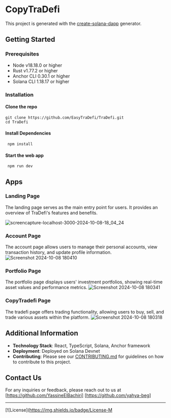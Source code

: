 # CopyTraDefi

This project is generated with the [create-solana-dapp](https://github.com/solana-developers/create-solana-dapp) generator.

## Getting Started

### Prerequisites
- Node v18.18.0 or higher
- Rust v1.77.2 or higher
- Anchor CLI 0.30.1 or higher
- Solana CLI 1.18.17 or higher

### Installation
#### Clone the repo

```shell 
git clone https://github.com/EasyTraDefi/TraDefi.git 
cd TraDefi
```


#### Install Dependencies

```shell
 npm install
```

#### Start the web app
```shell
 npm run dev
```

## Apps

### Landing Page
The landing page serves as the main entry point for users. It provides an overview of TraDefi's features and benefits.

![screencapture-localhost-3000-2024-10-08-18_04_24](https://github.com/user-attachments/assets/32b09a72-2275-42cb-8569-06b220de82e3)

### Account Page
The account page allows users to manage their personal accounts, view transaction history, and update profile information.
![Screenshot 2024-10-08 180410](https://github.com/user-attachments/assets/4ad93a9c-406b-4757-800b-f448763e45c2)

### Portfolio Page
The portfolio page displays users' investment portfolios, showing real-time asset values and performance metrics.
![Screenshot 2024-10-08 180341](https://github.com/user-attachments/assets/a46b1dee-2b7c-4037-bc3a-5c5ed39e0726)

### CopyTradefi Page
The tradefi page offers trading functionality, allowing users to buy, sell, and trade various assets within the platform.
![Screenshot 2024-10-08 180318](https://github.com/user-attachments/assets/9b18d609-44c8-465e-93e6-423347e15abe)

## Additional Information

- **Technology Stack**: React, TypeScript, Solana, Anchor framework
- **Deployment**: Deployed on Solana Devnet
- **Contributing**: Please see our [CONTRIBUTING.md](CONTRIBUTING.md) for guidelines on how to contribute to this project.

## Contact Us

For any inquiries or feedback, please reach out to us at 
[https://github.com/YassineElBachiri]
[https://github.com/yahya-beg]

---

[![License](https://img.shields.io/badge/License-M
